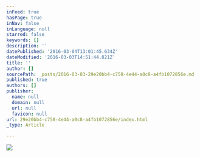 ```yaml
---
inFeed: true
hasPage: true
inNav: false
inLanguage: null
starred: false
keywords: []
description: ''
datePublished: '2016-03-04T13:01:45.634Z'
dateModified: '2016-03-03T14:51:44.821Z'
title: ''
author: []
sourcePath: _posts/2016-03-03-29e20bb4-c758-4e44-a0c8-a4fb1072856e.md
published: true
authors: []
publisher:
  name: null
  domain: null
  url: null
  favicon: null
url: 29e20bb4-c758-4e44-a0c8-a4fb1072856e/index.html
_type: Article

---
```

![](https://the-grid-user-content.s3-us-west-2.amazonaws.com/3645fae9-b0bb-49aa-a6a6-0d0a10c10201.jpg)
